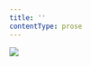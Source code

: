 ```yaml
---
title: ''
contentType: prose
---
```


<section>

![](../Images/obalka_nadejne_vyhlidky.jpg)

</section>
